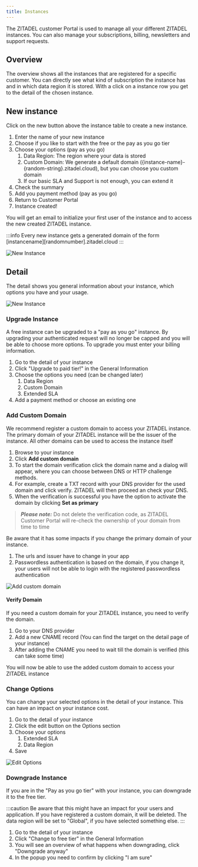 ```yaml
---
title: Instances
---
```


The ZITADEL customer Portal is used to manage all your different ZITADEL
instances. You can also manage your subscriptions, billing, newsletters and
support requests.

## Overview

The overview shows all the instances that are registered for a specific
customer. You can directly see what kind of subscription the instance has and in
which data region it is stored. With a click on a instance row you get to the
detail of the chosen instance.

## New instance

Click on the new button above the instance table to create a new instance.

1. Enter the name of your new instance
2. Choose if you like to start with the free or the pay as you go tier
3. Choose your options (pay as you go)
   1. Data Region: The region where your data is stored
   2. Custom Domain: We generate a default domain
      ({instance-name}-{random-string}.zitadel.cloud), but you can choose you
      custom domain
   3. If our basic SLA and Support is not enough, you can extend it
4. Check the summary
5. Add you payment method (pay as you go)
6. Return to Customer Portal
7. Instance created!

You will get an email to initialize your first user of the instance and to
access the new created ZITADEL instance.

:::info Every new instance gets a generated domain of the form
[instancename][randomnumber].zitadel.cloud :::

![New Instance](/img/manuals/portal/customer_portal_new_instance.gif)

## Detail

The detail shows you general information about your instance, which options you
have and your usage.

![New Instance](/img/manuals/portal/customer_portal_instance_detail.png)

### Upgrade Instance

A free instance can be upgraded to a "pay as you go" instance. By upgrading your
authenticated request will no longer be capped and you will be able to choose
more options. To upgrade you must enter your billing information.

1. Go to the detail of your instance
2. Click "Upgrade to paid tier!" in the General Information
3. Choose the options you need (can be changed later)
   1. Data Region
   2. Custom Domain
   3. Extended SLA
4. Add a payment method or choose an existing one

### Add Custom Domain

We recommend register a custom domain to access your ZITADEL instance. The
primary domain of your ZITADEL instance will be the issuer of the instance. All
other domains can be used to access the instance itself

1. Browse to your instance
2. Click **Add custom domain**
3. To start the domain verification click the domain name and a dialog will
   appear, where you can choose between DNS or HTTP challenge methods.
4. For example, create a TXT record with your DNS provider for the used domain
   and click verify. ZITADEL will then proceed an check your DNS.
5. When the verification is successful you have the option to activate the
   domain by clicking **Set as primary**

> **_Please note:_** Do not delete the verification code, as ZITADEL Customer
> Portal will re-check the ownership of your domain from time to time

Be aware that it has some impacts if you change the primary domain of your
instance.

1. The urls and issuer have to change in your app
2. Passwordless authentication is based on the domain, if you change it, your
   users will not be able to login with the registered passwordless
   authentication

![Add custom domain](/img/manuals/portal/portal_add_domain.png)

#### Verify Domain

If you need a custom domain for your ZITADEL instance, you need to verify the
domain.

1. Go to your DNS provider
2. Add a new CNAME record (You can find the target on the detail page of your
   instance)
3. After adding the CNAME you need to wait till the domain is verified (this can
   take some time)

You will now be able to use the added custom domain to access your ZITADEL
instance

### Change Options

You can change your selected options in the detail of your instance. This can
have an impact on your instance cost.

1. Go to the detail of your instance
2. Click the edit button on the Options section
3. Choose your options
   1. Extended SLA
   2. Data Region
4. Save

![Edit Options](/img/manuals/portal/portal_edit_options.png)

### Downgrade Instance

If you are in the "Pay as you go tier" with your instance, you can downgrade it
to the free tier.

:::caution Be aware that this might have an impact for your users and
application. If you have registered a custom domain, it will be deleted. The
data region will be set to "Global", if you have selected something else. :::

1. Go to the detail of your instance
2. Click "Change to free tier" in the General Information
3. You will see an overview of what happens when downgrading, click "Downgrade
   anyway"
4. In the popup you need to confirm by clicking "I am sure"
